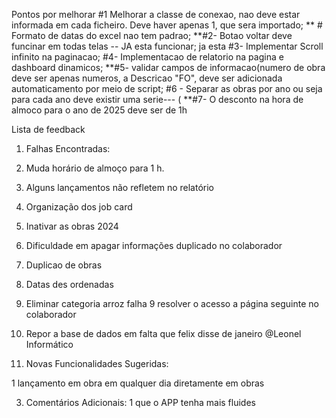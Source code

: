 Pontos por melhorar
#1 Melhorar  a classe de conexao, nao deve estar informada em cada ficheiro. Deve haver apenas 1, que sera importado;
** # Formato de datas do excel nao tem padrao;
**#2- Botao voltar deve funcinar em todas telas --  JA esta funcionar; ja esta
#3- Implementar Scroll infinito na paginacao;
#4- Implementacao de relatorio na pagina e dashboard dinamicos;
**#5- validar campos de informacao(numero de obra deve ser apenas numeros, a Descricao "FO", deve ser adicionada automaticamento por meio de script;
#6 - Separar as obras por ano ou seja para cada ano deve existir uma serie--- (
**#7- O desconto na hora de almoco para o ano de 2025 deve ser de 1h




Lista de feedback 

1. Falhas Encontradas:

1. Muda horário de almoço para 1 h.
2. Alguns lançamentos não refletem no relatório 
3. Organização dos job card
4. Inativar as obras 2024
5. Dificuldade em apagar informações duplicado no colaborador 
6. Duplicao de obras
7. Datas des ordenadas
8. Eliminar categoria arroz falha
 9 resolver o acesso a página seguinte no colaborador 
10. Repor a base de dados em falta que felix disse de janeiro @⁨Leonel Informático⁩ 

2. Novas Funcionalidades Sugeridas:

1 lançamento em obra em qualquer dia diretamente em obras

3. Comentários Adicionais:
1 que o APP tenha mais fluides

